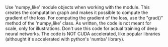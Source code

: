 Use 'numpy_like' module objects when working with the module. This creates the computation graph and makes it possible to compute the gradient of the loss.
For computing the gradient of the loss, use the "grad()" method of the 'numpy_like' class.
As written, the code is not meant for scale, only for illustrations.
Don't use this code for actual training of deep neural networks. The code is NOT CUDA accelerated, like popular libraries (althought it's accelerated with python's 'numba' library).


